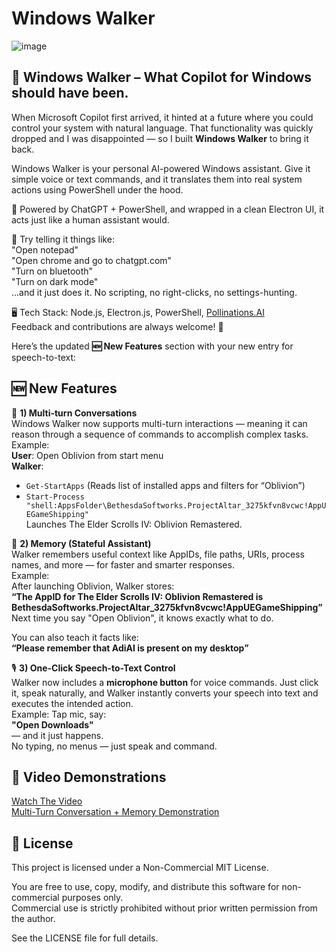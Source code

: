 # **Windows Walker**
![image](https://github.com/user-attachments/assets/1fd2eb94-4ee2-4562-9191-806368f36731)          
## 🚀 **Windows Walker – What Copilot for Windows should have been.**

When Microsoft Copilot first arrived, it hinted at a future where you could control your system with natural language. That functionality was quickly dropped and I was disappointed — so I built **Windows Walker** to bring it back.

Windows Walker is your personal AI-powered Windows assistant. Give it simple voice or text commands, and it translates them into real system actions using PowerShell under the hood.

🧠 Powered by ChatGPT + PowerShell, and wrapped in a clean Electron UI, it acts just like a human assistant would.

💬 Try telling it things like:          
"Open notepad"           
"Open chrome and go to chatgpt.com"         
"Turn on bluetooth"         
"Turn on dark mode"        
...and it just does it. No scripting, no right-clicks, no settings-hunting.        

🖥️ Tech Stack: Node.js, Electron.js, PowerShell, [Pollinations.AI](https://pollinations.ai/)         
Feedback and contributions are always welcome! 🙌

Here’s the updated **🆕 New Features** section with your new entry for speech-to-text:

## 🆕 **New Features**

🔁 **1) Multi-turn Conversations**  
Windows Walker now supports multi-turn interactions — meaning it can reason through a sequence of commands to accomplish complex tasks.  
Example:  
**User**: Open Oblivion from start menu  
**Walker**:  

* `Get-StartApps` (Reads list of installed apps and filters for “Oblivion”)  
* `Start-Process "shell:AppsFolder\BethesdaSoftworks.ProjectAltar_3275kfvn8vcwc!AppUEGameShipping"`  
  Launches The Elder Scrolls IV: Oblivion Remastered.  

🧠 **2) Memory (Stateful Assistant)**    
Walker remembers useful context like AppIDs, file paths, URIs, process names, and more — for faster and smarter responses.  
Example:  
After launching Oblivion, Walker stores:  
**“The AppID for The Elder Scrolls IV: Oblivion Remastered is BethesdaSoftworks.ProjectAltar\_3275kfvn8vcwc!AppUEGameShipping”**  
Next time you say "Open Oblivion", it knows exactly what to do.  

You can also teach it facts like:  
**“Please remember that AdiAI is present on my desktop”**  

🎙️ **3) One-Click Speech-to-Text Control**    
Walker now includes a **microphone button** for voice commands. Just click it, speak naturally, and Walker instantly converts your speech into text and executes the intended action.  
Example:
Tap mic, say:  
**"Open Downloads"**  
— and it just happens.  
No typing, no menus — just speak and command.                  

## 🎥 **Video Demonstrations**
[Watch The Video](https://www.youtube.com/watch?v=mcH4TlnGenQ)          
[Multi-Turn Conversation + Memory Demonstration](https://www.youtube.com/watch?v=Bih6vcDwiz8)

## 📜 **License**
This project is licensed under a Non-Commercial MIT License.          

You are free to use, copy, modify, and distribute this software for non-commercial purposes only.         
Commercial use is strictly prohibited without prior written permission from the author.         

See the LICENSE file for full details.          
